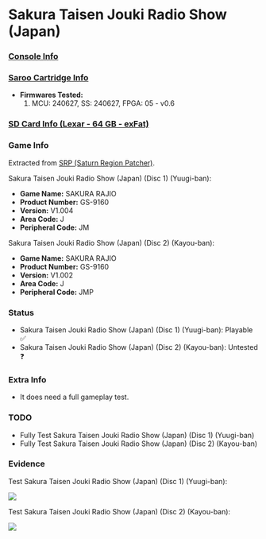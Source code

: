 # Sakura Taisen Jouki Radio Show (Japan)

### [Console Info](../../../../../Info/Consoles/VA13/README.md)

### [Saroo Cartridge Info](../../../../../Info/Cartridges/GuangzhouSanStarOnlineShop/1.6/README.md)

- <b>Firmwares Tested:</b>
  1. MCU: 240627, SS: 240627, FPGA: 05 - v0.6

### [SD Card Info (Lexar - 64 GB - exFat)](../../../../../Info/SdCards/Lexar/64GB/exfat/README.md)

### Game Info

Extracted from [SRP (Saturn Region Patcher)](https://segaxtreme.net/resources/saturn-region-patcher.81/download).

Sakura Taisen Jouki Radio Show (Japan) (Disc 1) (Yuugi-ban):

- <b>Game Name:</b> SAKURA RAJIO
- <b>Product Number:</b> GS-9160
- <b>Version:</b> V1.004
- <b>Area Code:</b> J
- <b>Peripheral Code:</b> JM

Sakura Taisen Jouki Radio Show (Japan) (Disc 2) (Kayou-ban):

- <b>Game Name:</b> SAKURA RAJIO
- <b>Product Number:</b> GS-9160
- <b>Version:</b> V1.002
- <b>Area Code:</b> J
- <b>Peripheral Code:</b> JMP

### Status

- Sakura Taisen Jouki Radio Show (Japan) (Disc 1) (Yuugi-ban): Playable :white_check_mark:
- Sakura Taisen Jouki Radio Show (Japan) (Disc 2) (Kayou-ban): Untested :question:

### Extra Info

- It does need a full gameplay test.

### TODO

- Fully Test Sakura Taisen Jouki Radio Show (Japan) (Disc 1) (Yuugi-ban)
- Fully Test Sakura Taisen Jouki Radio Show (Japan) (Disc 2) (Kayou-ban)

### Evidence

Test Sakura Taisen Jouki Radio Show (Japan) (Disc 1) (Yuugi-ban):

[![](https://img.youtube.com/vi/huxdJB_HduQ/0.jpg)](https://www.youtube.com/watch?v=huxdJB_HduQ)

Test Sakura Taisen Jouki Radio Show (Japan) (Disc 2) (Kayou-ban):

[![](https://img.youtube.com/vi/F2vSu0pIrEQ/0.jpg)](https://www.youtube.com/watch?v=F2vSu0pIrEQ)
